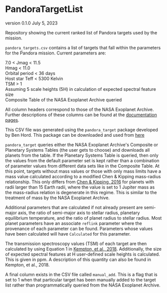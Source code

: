 # PandoraTargetList

version 0.1.0
July 5, 2023

Repository showing the current ranked list of Pandora targets used by the mission.

``pandora_targets.csv`` contains a list of targets that fall within the parameters for the Pandora mission. Current parameters are:

7.0 < Jmag < 11.5<br>
Hmag < 11.0<br>
Orbital period < 36 days<br>
Host star Teff < 5300 Kelvin<br>
TSM > 1<br>
Assuming 5 scale heights (5H) in calculation of expected spectral feature size<br>
Composite Table of the NASA Exoplanet Archive queried

All column headers correspond to those of the NASA Exoplanet Archive. Further descriptions of these columns can be found at the [documentation pages](https://exoplanetarchive.ipac.caltech.edu/docs/API_PS_columns.html).

This CSV file was generated using the ``pandora_target`` package developed by Ben Hord. This package can be downloaded and used from [here](https://github.com/benhord/pandora-target)

``pandora_target`` queries either the NASA Exoplanet Archive's Composite or Planetary Systems Tables (the user gets to choose) and downloads all planets from the table. If the Planetary Systems Table is queried, then only the values from the default parameter set is kept rather than a combination of parameter values from different data sets like in the Composite Table. At this point, targets without mass values or those with only mass limits have a mass value calculated according to a modified Chen & Kipping mass-radius relationship. This only differs from [Chen & Kipping, 2016](https://ui.adsabs.harvard.edu/abs/2017ApJ...834...17C/abstract) for planets with radii larger than 15 Earth radii, where the value is set to 1 Jupiter mass as the mass-radius relation is degenerate in this regime. This is similar to the treatment of mass by the NASA Exoplanet Archive.

Additional parameters that are calculated if not already present are semi-major axis, the ratio of semi-major axis to stellar radius, planetary equilibrium temperature, and the ratio of planet radius to stellar radius. Most planet parameters have an associate ``reflink`` parameter where the provenance of each parameter can be found. Parameters whose values have been calculated will have ``Calculated`` for this parameter.

The transmission spectroscopy values (TSM) of each target are then calculated by using Equation 1 in [Kempton, et al., 2018](https://ui.adsabs.harvard.edu/abs/2018PASP..130k4401K/abstract). Additionally, the size of expected spectral features at H user-defined scale heights is calculated. This is given in ppm. A description of this quantity can also be found in Kempton, et al., 2018.

A final column exists in the CSV file called ``manual_add``. This is a flag that is set to 1 when that particular target has been manually added to the target list rather than programmatically queried from the NASA Exoplanet Archive.
